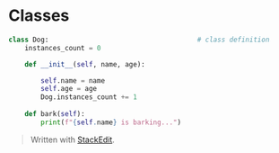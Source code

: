# Classes
```python
class Dog:                                     # class definition
    instances_count = 0

    def __init__(self, name, age):

        self.name = name
        self.age = age
        Dog.instances_count += 1
    
    def bark(self):
        print(f"{self.name} is barking...")
```

> Written with [StackEdit](https://stackedit.io/).
<!--stackedit_data:
eyJoaXN0b3J5IjpbMTg2NjM0NTkwLDcxNjQ0MzE3M119
-->